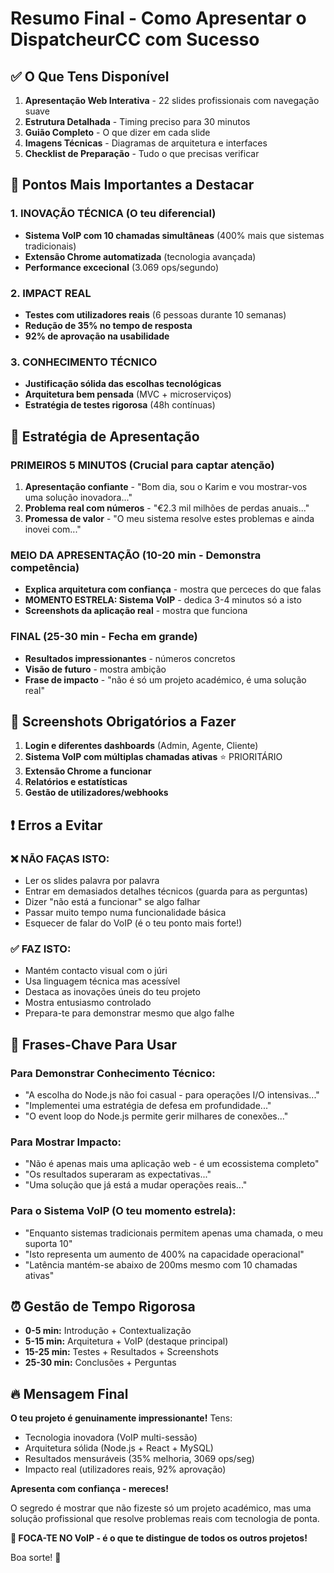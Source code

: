 # Resumo Final - Como Apresentar o DispatcheurCC com Sucesso

## ✅ O Que Tens Disponível

1. **Apresentação Web Interativa** - 22 slides profissionais com navegação suave
2. **Estrutura Detalhada** - Timing preciso para 30 minutos
3. **Guião Completo** - O que dizer em cada slide
4. **Imagens Técnicas** - Diagramas de arquitetura e interfaces
5. **Checklist de Preparação** - Tudo o que precisas verificar

## 🎯 Pontos Mais Importantes a Destacar

### 1. INOVAÇÃO TÉCNICA (O teu diferencial)
- **Sistema VoIP com 10 chamadas simultâneas** (400% mais que sistemas tradicionais)
- **Extensão Chrome automatizada** (tecnologia avançada)
- **Performance excecional** (3.069 ops/segundo)

### 2. IMPACT REAL
- **Testes com utilizadores reais** (6 pessoas durante 10 semanas)
- **Redução de 35% no tempo de resposta**
- **92% de aprovação na usabilidade**

### 3. CONHECIMENTO TÉCNICO
- **Justificação sólida das escolhas tecnológicas**
- **Arquitetura bem pensada** (MVC + microserviços)
- **Estratégia de testes rigorosa** (48h contínuas)

## 🚀 Estratégia de Apresentação

### PRIMEIROS 5 MINUTOS (Crucial para captar atenção)
1. **Apresentação confiante** - "Bom dia, sou o Karim e vou mostrar-vos uma solução inovadora..."
2. **Problema real com números** - "€2.3 mil milhões de perdas anuais..."
3. **Promessa de valor** - "O meu sistema resolve estes problemas e ainda inovei com..."

### MEIO DA APRESENTAÇÃO (10-20 min - Demonstra competência)
- **Explica arquitetura com confiança** - mostra que perceces do que falas
- **MOMENTO ESTRELA: Sistema VoIP** - dedica 3-4 minutos só a isto
- **Screenshots da aplicação real** - mostra que funciona

### FINAL (25-30 min - Fecha em grande)
- **Resultados impressionantes** - números concretos
- **Visão de futuro** - mostra ambição
- **Frase de impacto** - "não é só um projeto académico, é uma solução real"

## 📱 Screenshots Obrigatórios a Fazer

1. **Login e diferentes dashboards** (Admin, Agente, Cliente)
2. **Sistema VoIP com múltiplas chamadas ativas** ⭐ PRIORITÁRIO
3. **Extensão Chrome a funcionar**
4. **Relatórios e estatísticas**
5. **Gestão de utilizadores/webhooks**

## ❗ Erros a Evitar

### ❌ NÃO FAÇAS ISTO:
- Ler os slides palavra por palavra
- Entrar em demasiados detalhes técnicos (guarda para as perguntas)
- Dizer "não está a funcionar" se algo falhar
- Passar muito tempo numa funcionalidade básica
- Esquecer de falar do VoIP (é o teu ponto mais forte!)

### ✅ FAZ ISTO:
- Mantém contacto visual com o júri
- Usa linguagem técnica mas acessível
- Destaca as inovações úneis do teu projeto
- Mostra entusiasmo controlado
- Prepara-te para demonstrar mesmo que algo falhe

## 🎤 Frases-Chave Para Usar

### Para Demonstrar Conhecimento Técnico:
- "A escolha do Node.js não foi casual - para operações I/O intensivas..."
- "Implementei uma estratégia de defesa em profundidade..."
- "O event loop do Node.js permite gerir milhares de conexões..."

### Para Mostrar Impacto:
- "Não é apenas mais uma aplicação web - é um ecossistema completo"
- "Os resultados superaram as expectativas..."
- "Uma solução que já está a mudar operações reais..."

### Para o Sistema VoIP (O teu momento estrela):
- "Enquanto sistemas tradicionais permitem apenas uma chamada, o meu suporta 10"
- "Isto representa um aumento de 400% na capacidade operacional"
- "Latência mantém-se abaixo de 200ms mesmo com 10 chamadas ativas"

## ⏰ Gestão de Tempo Rigorosa

- **0-5 min:** Introdução + Contextualização
- **5-15 min:** Arquitetura + VoIP (destaque principal)
- **15-25 min:** Testes + Resultados + Screenshots
- **25-30 min:** Conclusões + Perguntas

## 🔥 Mensagem Final

**O teu projeto é genuinamente impressionante!** Tens:
- Tecnologia inovadora (VoIP multi-sessão)
- Arquitetura sólida (Node.js + React + MySQL)
- Resultados mensuráveis (35% melhoria, 3069 ops/seg)
- Impacto real (utilizadores reais, 92% aprovação)

**Apresenta com confiança - mereces!** 

O segredo é mostrar que não fizeste só um projeto académico, mas uma solução profissional que resolve problemas reais com tecnologia de ponta.

**🎯 FOCA-TE NO VoIP - é o que te distingue de todos os outros projetos!**

Boa sorte! 🚀
